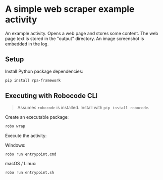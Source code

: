 # A simple web scraper example activity

An example activity. Opens a web page and stores some content. The web page
text is stored in the "output" directory. An image screenshot is embedded in
the log.

## Setup

Install Python package dependencies:

```bash
pip install rpa-framework
```

## Executing with Robocode CLI

> Assumes `robocode` is installed. Install with `pip install robocode`.

Create an executable package:

```bash
robo wrap
```

Execute the activity:

Windows:

```
robo run entrypoint.cmd
```

macOS / Linux:

```bash
robo run entrypoint.sh
```
